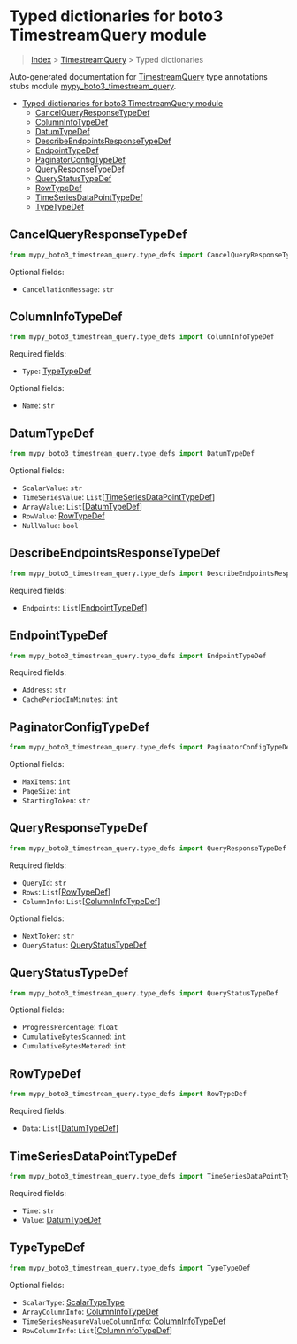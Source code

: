 # Typed dictionaries for boto3 TimestreamQuery module

> [Index](..) > [TimestreamQuery](.) > Typed dictionaries

Auto-generated documentation for
[TimestreamQuery](https://boto3.amazonaws.com/v1/documentation/api/1.17.75/reference/services/timestream-query.html#TimestreamQuery)
type annotations stubs module
[mypy_boto3_timestream_query](https://pypi.org/project/mypy-boto3-timestream-query/).

- [Typed dictionaries for boto3 TimestreamQuery module](#typed-dictionaries-for-boto3-timestreamquery-module)
  - [CancelQueryResponseTypeDef](#cancelqueryresponsetypedef)
  - [ColumnInfoTypeDef](#columninfotypedef)
  - [DatumTypeDef](#datumtypedef)
  - [DescribeEndpointsResponseTypeDef](#describeendpointsresponsetypedef)
  - [EndpointTypeDef](#endpointtypedef)
  - [PaginatorConfigTypeDef](#paginatorconfigtypedef)
  - [QueryResponseTypeDef](#queryresponsetypedef)
  - [QueryStatusTypeDef](#querystatustypedef)
  - [RowTypeDef](#rowtypedef)
  - [TimeSeriesDataPointTypeDef](#timeseriesdatapointtypedef)
  - [TypeTypeDef](#typetypedef)

## CancelQueryResponseTypeDef

```python
from mypy_boto3_timestream_query.type_defs import CancelQueryResponseTypeDef
```

Optional fields:

- `CancellationMessage`: `str`

## ColumnInfoTypeDef

```python
from mypy_boto3_timestream_query.type_defs import ColumnInfoTypeDef
```

Required fields:

- `Type`: [TypeTypeDef](./type_defs.md#typetypedef)

Optional fields:

- `Name`: `str`

## DatumTypeDef

```python
from mypy_boto3_timestream_query.type_defs import DatumTypeDef
```

Optional fields:

- `ScalarValue`: `str`
- `TimeSeriesValue`:
  `List`\[[TimeSeriesDataPointTypeDef](./type_defs.md#timeseriesdatapointtypedef)\]
- `ArrayValue`: `List`\[[DatumTypeDef](./type_defs.md#datumtypedef)\]
- `RowValue`: [RowTypeDef](./type_defs.md#rowtypedef)
- `NullValue`: `bool`

## DescribeEndpointsResponseTypeDef

```python
from mypy_boto3_timestream_query.type_defs import DescribeEndpointsResponseTypeDef
```

Required fields:

- `Endpoints`: `List`\[[EndpointTypeDef](./type_defs.md#endpointtypedef)\]

## EndpointTypeDef

```python
from mypy_boto3_timestream_query.type_defs import EndpointTypeDef
```

Required fields:

- `Address`: `str`
- `CachePeriodInMinutes`: `int`

## PaginatorConfigTypeDef

```python
from mypy_boto3_timestream_query.type_defs import PaginatorConfigTypeDef
```

Optional fields:

- `MaxItems`: `int`
- `PageSize`: `int`
- `StartingToken`: `str`

## QueryResponseTypeDef

```python
from mypy_boto3_timestream_query.type_defs import QueryResponseTypeDef
```

Required fields:

- `QueryId`: `str`
- `Rows`: `List`\[[RowTypeDef](./type_defs.md#rowtypedef)\]
- `ColumnInfo`: `List`\[[ColumnInfoTypeDef](./type_defs.md#columninfotypedef)\]

Optional fields:

- `NextToken`: `str`
- `QueryStatus`: [QueryStatusTypeDef](./type_defs.md#querystatustypedef)

## QueryStatusTypeDef

```python
from mypy_boto3_timestream_query.type_defs import QueryStatusTypeDef
```

Optional fields:

- `ProgressPercentage`: `float`
- `CumulativeBytesScanned`: `int`
- `CumulativeBytesMetered`: `int`

## RowTypeDef

```python
from mypy_boto3_timestream_query.type_defs import RowTypeDef
```

Required fields:

- `Data`: `List`\[[DatumTypeDef](./type_defs.md#datumtypedef)\]

## TimeSeriesDataPointTypeDef

```python
from mypy_boto3_timestream_query.type_defs import TimeSeriesDataPointTypeDef
```

Required fields:

- `Time`: `str`
- `Value`: [DatumTypeDef](./type_defs.md#datumtypedef)

## TypeTypeDef

```python
from mypy_boto3_timestream_query.type_defs import TypeTypeDef
```

Optional fields:

- `ScalarType`: [ScalarTypeType](./literals.md#scalartypetype)
- `ArrayColumnInfo`: [ColumnInfoTypeDef](./type_defs.md#columninfotypedef)
- `TimeSeriesMeasureValueColumnInfo`:
  [ColumnInfoTypeDef](./type_defs.md#columninfotypedef)
- `RowColumnInfo`:
  `List`\[[ColumnInfoTypeDef](./type_defs.md#columninfotypedef)\]
